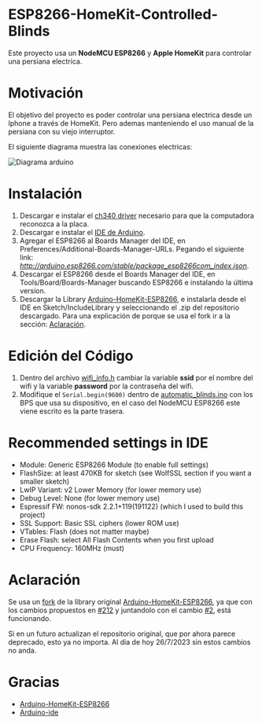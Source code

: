 # ESP8266-HomeKit-Controlled-Blinds

Este proyecto usa un **NodeMCU ESP8266** y **Apple HomeKit** para controlar una persiana electrica.

# Motivación
El objetivo del proyecto es poder controlar una persiana electrica desde un Iphone a través de HomeKit. Pero ademas manteniendo el uso manual de la persiana con su viejo interruptor.

El siguiente diagrama muestra las conexiones electricas:

![Diagrama arduino](https://github.com/PradaJoaquin/ESP8266-HomeKit-Controlled-Blinds/assets/36085103/c84804c1-1167-4fa1-869e-b203b0350bf8)

# Instalación
1. Descargar e instalar el [ch340 driver](https://sparks.gogo.co.nz/ch340.html) necesario para que la computadora reconozca a la placa.
2. Descargar e instalar el [IDE de Arduino](https://www.arduino.cc/en/software).
3. Agregar el ESP8266 al Boards Manager del IDE, en Preferences/Additional-Boards-Manager-URLs. Pegando el siguiente link: *http://arduino.esp8266.com/stable/package_esp8266com_index.json*.
4. Descargar el ESP8266 desde el Boards Manager del IDE, en Tools/Board/Boards-Manager buscando ESP8266 e instalando la última version.
5. Descargar la Library [Arduino-HomeKit-ESP8266](https://github.com/PradaJoaquin/Arduino-HomeKit-ESP8266), e instalarla desde el IDE en Sketch/IncludeLibrary y seleccionando el .zip del repositorio descargado. Para una explicación de porque se usa el fork ir a la sección: [Aclaración](#aclaración).

# Edición del Código
1. Dentro del archivo [wifi_info.h](https://github.com/PradaJoaquin/ESP8266-HomeKit-Controlled-Blinds/blob/main/automatic_blinds/wifi_info.h) cambiar la variable **ssid** por el nombre del wifi y la variable **password** por la contraseña del wifi.
2. Modifique el `Serial.begin(9600)` dentro de [automatic_blinds.ino](https://github.com/PradaJoaquin/ESP8266-HomeKit-Controlled-Blinds/blob/main/automatic_blinds/automatic_blinds.ino) con los BPS que usa su dispositivo, en el caso del NodeMCU ESP8266 este viene escrito es la parte trasera.

# Recommended settings in IDE
- Module: Generic ESP8266 Module (to enable full settings)
- FlashSize: at least 470KB for sketch (see WolfSSL section if you want a smaller sketch)
- LwIP Variant: v2 Lower Memory (for lower memory use)
- Debug Level: None (for lower memory use)
- Espressif FW: nonos-sdk 2.2.1+119(191122) (which I used to build this project)
- SSL Support: Basic SSL ciphers (lower ROM use)
- VTables: Flash (does not matter maybe)
- Erase Flash: select All Flash Contents when you first upload
- CPU Frequency: 160MHz (must)

# Aclaración
Se usa un [fork](https://github.com/PradaJoaquin/Arduino-HomeKit-ESP8266) de la library original [Arduino-HomeKit-ESP8266](https://github.com/Mixiaoxiao/Arduino-HomeKit-ESP8266), ya que con los cambios propuestos en [#212](https://github.com/Mixiaoxiao/Arduino-HomeKit-ESP8266/pull/212) y juntandolo con el cambio [#2](https://github.com/paullj1/Arduino-HomeKit-ESP8266/pull/2), está funcionando. 

Si en un futuro actualizan el repositorio original, que por ahora parece deprecado, esto ya no importa. Al dia de hoy 26/7/2023 sin estos cambios no anda.

# Gracias
- [Arduino-HomeKit-ESP8266](https://github.com/Mixiaoxiao/Arduino-HomeKit-ESP8266)
- [Arduino-ide](https://github.com/arduino/arduino-ide)
